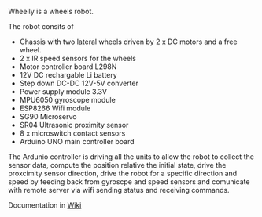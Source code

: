 Wheelly is a wheels robot.

The robot consits of

- Chassis with two lateral wheels driven by 2 x DC motors and a free wheel.
- 2 x IR speed sensors for the wheels
- Motor controller board L298N
- 12V DC rechargable Li battery
- Step down DC-DC 12V-5V converter
- Power supply module 3.3V
- MPU6050 gyroscope module
- ESP8266 Wifi module
- SG90 Microservo
- SR04 Ultrasonic proximity sensor
- 8 x microswitch contact sensors
- Arduino UNO main controller board

The Ardunio controller is driving all the units to allow the robot to collect the sensor data, compute the position relative the initial state, drive the proxcimity sensor direction, drive the robot for a specific direction and speed by feeding back from gyroscpe and speed sensors and comunicate with remote server via wifi sending status and receiving commands.

Documentation in [Wiki](https://github.com/m-marini/wheellino/wiki)
